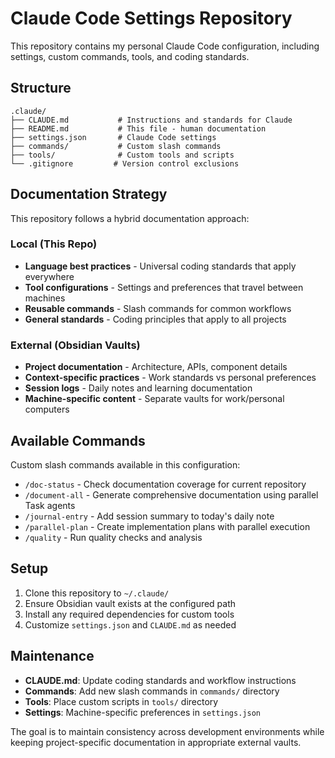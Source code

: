 # Claude Code Settings Repository

This repository contains my personal Claude Code configuration, including settings, custom commands, tools, and coding standards.

## Structure

```
.claude/
├── CLAUDE.md           # Instructions and standards for Claude
├── README.md           # This file - human documentation
├── settings.json       # Claude Code settings
├── commands/           # Custom slash commands
├── tools/              # Custom tools and scripts
└── .gitignore         # Version control exclusions
```

## Documentation Strategy

This repository follows a hybrid documentation approach:

### Local (This Repo)
- **Language best practices** - Universal coding standards that apply everywhere
- **Tool configurations** - Settings and preferences that travel between machines
- **Reusable commands** - Slash commands for common workflows
- **General standards** - Coding principles that apply to all projects

### External (Obsidian Vaults)
- **Project documentation** - Architecture, APIs, component details
- **Context-specific practices** - Work standards vs personal preferences  
- **Session logs** - Daily notes and learning documentation
- **Machine-specific content** - Separate vaults for work/personal computers

## Available Commands

Custom slash commands available in this configuration:

- `/doc-status` - Check documentation coverage for current repository
- `/document-all` - Generate comprehensive documentation using parallel Task agents
- `/journal-entry` - Add session summary to today's daily note
- `/parallel-plan` - Create implementation plans with parallel execution
- `/quality` - Run quality checks and analysis

## Setup

1. Clone this repository to `~/.claude/`
2. Ensure Obsidian vault exists at the configured path
3. Install any required dependencies for custom tools
4. Customize `settings.json` and `CLAUDE.md` as needed

## Maintenance

- **CLAUDE.md**: Update coding standards and workflow instructions
- **Commands**: Add new slash commands in `commands/` directory
- **Tools**: Place custom scripts in `tools/` directory
- **Settings**: Machine-specific preferences in `settings.json`

The goal is to maintain consistency across development environments while keeping project-specific documentation in appropriate external vaults.